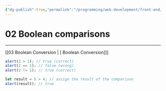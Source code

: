 ```yaml
---
{"dg-publish":true,"permalink":"/programming/web-development/front-end/javascript-vanilla/01-basics/07-comparisons/02-boolean-comparisons/","tags":["programming","webdevelopment","frontend","JavaScript"],"created":"2024-11-09T11:30:41.732+08:00"}
---
```



# 02 Boolean comparisons

---

[[03 Boolean Conversion \| [ Boolean Conversion]]]

```javascript
alert(2 > 1); // true (correct)
alert(2 == 1); // false (wrong)
alert(2 != 1); // true (correct)
```

```javascript
let result = 5 > 4; // assign the result of the comparison
alert(result); // true
```
